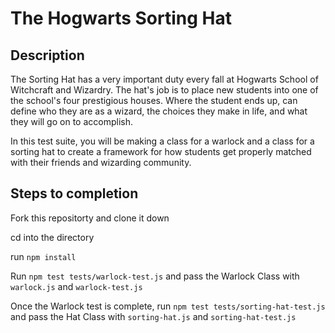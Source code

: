 # The Hogwarts Sorting Hat

## Description
The Sorting Hat has a very important duty every fall at Hogwarts School of Witchcraft and Wizardry. The hat's job is to place new students into one of the school's four prestigious houses. Where the student ends up, can define who they are as a wizard, the choices they make in life, and what they will go on to accomplish.

In this test suite, you will be making a class for a warlock and a class for a sorting hat to create a framework for how students get properly matched with their friends and wizarding community.

## Steps to completion

Fork this repositorty and clone it down

cd into the directory

run `npm install`

Run `npm test tests/warlock-test.js` and pass the Warlock Class with `warlock.js` and `warlock-test.js`

Once the Warlock test is complete, run `npm test tests/sorting-hat-test.js` and pass the Hat Class with `sorting-hat.js` and `sorting-hat-test.js`

